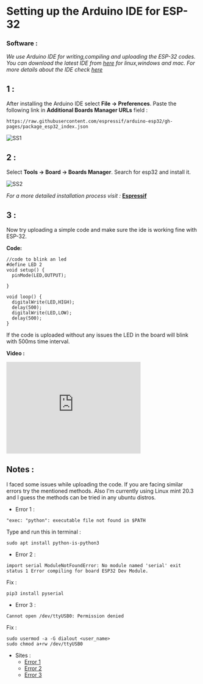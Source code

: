 # Setting up the Arduino IDE for ESP-32
### Software :
_We use Arduino IDE for writing,compiling and uploading the ESP-32 codes. You can download the latest IDE from [here](https://www.arduino.cc/en/software) for linux,windows and mac._
_For more details about the IDE check [here](https://aswin-asokan.github.io/Kerala-IoT-Challenge/pages/level1/intro)_

## 1 :
After installing the Arduino IDE select __File -> Preferences__. Paste the following link in __Additional Boards Manager URLs__ field :   

```https://raw.githubusercontent.com/espressif/arduino-esp32/gh-pages/package_esp32_index.json```   
   
![SS1](https://user-images.githubusercontent.com/86108610/165939342-f3b99319-665d-4914-9393-5fdb5893711c.png)   
     
## 2 :   
Select __Tools -> Board -> Boards Manager__. Search for esp32 and install it.   
   
![SS2](https://user-images.githubusercontent.com/86108610/165940015-f4e8ce25-1608-4892-b829-f8432cad934b.png)
   
   
_For a more detailed installation process visit :_ __[Espressif](https://github.com/espressif/arduino-esp32)__
   
## 3 :   
Now try uploading a simple code and make sure the ide is working fine with ESP-32.   

__Code:__   

```
//code to blink an led
#define LED 2
void setup() {
  pinMode(LED,OUTPUT);

}

void loop() {
  digitalWrite(LED,HIGH);
  delay(500);
  digitalWrite(LED,LOW);
  delay(500);
}
```   

If the code is uploaded without any issues the LED in the board will blink with 500ms time interval.   

__Video :__   

<iframe width="352" height="240"
src="https://user-images.githubusercontent.com/86108610/166152110-0a715cd6-ca80-4068-802a-7fd870b4e138.mp4"
frameborder="0" 
allow="accelerometer; autoplay; encrypted-media; gyroscope; picture-in-picture" 
allowfullscreen></iframe>     

## Notes :  

I faced some issues while uploading the code. If you are facing similar errors try the mentioned methods. Also I'm currently using Linux mint 20.3 and I guess the methods can be tried in any ubuntu distros.   

* Error 1 :   

```"exec: "python": executable file not found in $PATH```   

Type and run this in terminal :    

```sudo apt install python-is-python3```   

* Error 2 :    

```import serial ModuleNotFoundError: No module named 'serial' exit status 1 Error compiling for board ESP32 Dev Module.```    

Fix :   

```pip3 install pyserial```   

* Error 3 :   

```Cannot open /dev/ttyUSB0: Permission denied```   

Fix :  

   ```
   sudo usermod -a -G dialout <user_name>
   sudo chmod a+rw /dev/ttyUSB0
   ```   
   
* Sites :
   * [Error 1](https://stackoverflow.com/questions/60762378/exec-python-executable-file-not-found-in-path)
   * [Error 2](https://forum.arduino.cc/t/modulenotfounderror-no-module-named-serial/847838/2)
   * [Error 3](https://www.youtube.com/watch?v=mEptke-5rJc)
